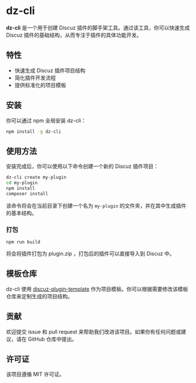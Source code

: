 # dz-cli

**dz-cli** 是一个用于创建 Discuz 插件的脚手架工具。通过该工具，你可以快速生成 Discuz 插件的基础结构，从而专注于插件的具体功能开发。

## 特性

-   快速生成 Discuz 插件项目结构
-   简化插件开发流程
-   提供标准化的项目模板

## 安装

你可以通过 npm 全局安装 dz-cli：

```bash
npm install -g dz-cli
```

## 使用方法

安装完成后，你可以使用以下命令创建一个新的 Discuz 插件项目：

```bash
dz-cli create my-plugin
cd my-plugin
npm install
composer install
```

该命令将会在当前目录下创建一个名为 `my-plugin` 的文件夹，并在其中生成插件的基本结构。

### 打包

```
npm run build
```

将会将插件打包为 plugin.zip ，打包后的插件可以直接导入到 Discuz 中。

## 模板仓库

dz-cli 使用 [discuz-plugin-template](https://github.com/MaZhaolin/discuz-plugin-template) 作为项目模板。你可以根据需要修改该模板仓库来定制生成的项目结构。

## 贡献

欢迎提交 issue 和 pull request 来帮助我们改进该项目。如果你有任何问题或建议，请在 GitHub 仓库中提出。

## 许可证

该项目遵循 MIT 许可证。

